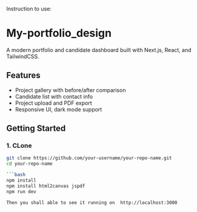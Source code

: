 Instruction to use:
# My-portfolio_design
A modern portfolio and candidate dashboard built with Next.js, React, and TailwindCSS.

## Features

- Project gallery with before/after comparison
- Candidate list with contact info
- Project upload and PDF export
- Responsive UI, dark mode support

## Getting Started

### 1. CLone

```bash
git clone https://github.com/your-username/your-repo-name.git
cd your-repo-name

```bash
npm install
npm install html2canvas jspdf
npm run dev

Then you shall able to see it running on  http://localhost:3000 


